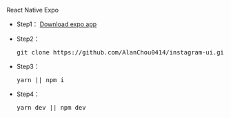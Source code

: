 React Native Expo

- Step1：
  <a href='https://apps.apple.com/us/app/expo-go/id982107779'>Download expo app</a>

- Step2：
  <pre>git clone https://github.com/AlanChou0414/instagram-ui.git</pre>

- Step3：
  <pre>yarn || npm i</pre>

- Step4：
  <pre>yarn dev || npm dev</pre>
